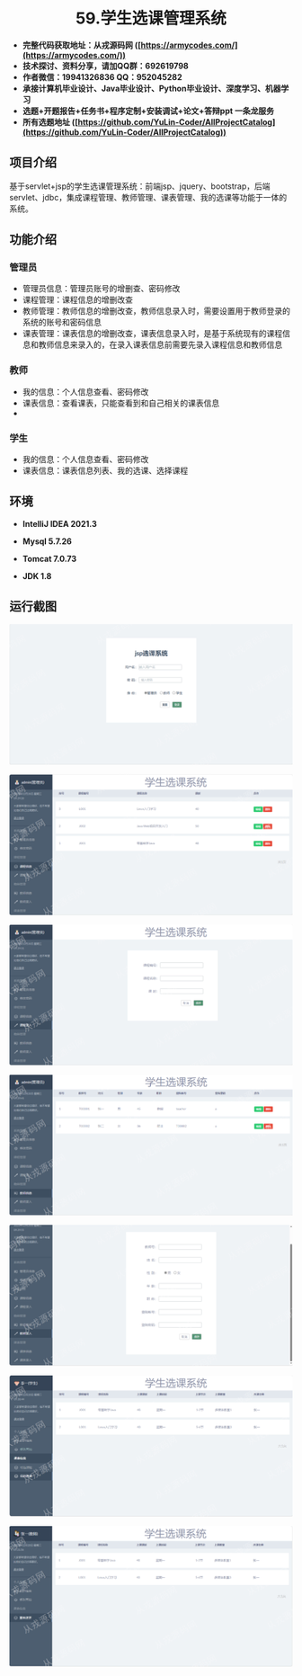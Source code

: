 <p><h1 align="center">59.学生选课管理系统</h1></p>

- <b>完整代码获取地址：从戎源码网 ([https://armycodes.com/](https://armycodes.com/))</b>
- <b>技术探讨、资料分享，请加QQ群：692619798</b> 
- <b>作者微信：19941326836  QQ：952045282</b> 
- <b>承接计算机毕业设计、Java毕业设计、Python毕业设计、深度学习、机器学习</b>
- <b>选题+开题报告+任务书+程序定制+安装调试+论文+答辩ppt 一条龙服务</b>
- <b>所有选题地址 ([https://github.com/YuLin-Coder/AllProjectCatalog](https://github.com/YuLin-Coder/AllProjectCatalog)) </b>

## 项目介绍
基于servlet+jsp的学生选课管理系统：前端jsp、jquery、bootstrap，后端 servlet、jdbc，集成课程管理、教师管理、课表管理、我的选课等功能于一体的系统。

## 功能介绍

### 管理员

- 管理员信息：管理员账号的增删查、密码修改
- 课程管理：课程信息的增删改查
- 教师管理：教师信息的增删改查，教师信息录入时，需要设置用于教师登录的系统的账号和密码信息
- 课表管理：课表信息的增删改查，课表信息录入时，是基于系统现有的课程信息和教师信息来录入的，在录入课表信息前需要先录入课程信息和教师信息

### 教师

- 我的信息：个人信息查看、密码修改
- 课表信息：查看课表，只能查看到和自己相关的课表信息
- 
### 学生

- 我的信息：个人信息查看、密码修改
- 课表信息：课表信息列表、我的选课、选择课程

## 环境

- <b>IntelliJ IDEA 2021.3</b>

- <b>Mysql 5.7.26</b>

- <b>Tomcat 7.0.73</b>

- <b>JDK 1.8</b>


## 运行截图
![](screenshot/1.png)

![](screenshot/2.png)

![](screenshot/3.png)

![](screenshot/4.png)

![](screenshot/5.png)

![](screenshot/6.png)

![](screenshot/7.png)
